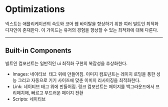 # Optimizations

넥스트는 애플리케이션의 속도와 코어 웹 바이탈을 향상하기 위한 여러 빌트인 최적화 디자인이 존재한다.
이 가이드는 유저의 경험을 향상할 수 있는 최적화에 대해 다룬다.

---

## Built-in Components

빌트인 컴포넌트는 일반적인 ui 최적화 구현의 복잡성을 추상화한다.

- Images: 네이티브 <img> 태그 위에 만들어짐. 이미지 컴포넌트는 레이지 로딩을 통한 성능 그리고 자동으로 기기 사이즈에 맞춘 이미지 리사이징을 최적화한다.
- Link: 네이티브 <a> 태그 위에 만들어짐. 링크 컴포넌트는 페이지를 백그라운드에서 프리페치해, 빠르고 부드러운 페이지 전환
- Scripts: 네이티브 <script> 태그 위에 만들어짐. 스크립트 컴포넌트는 로딩 컨트롤과 써드 파티 스크립트를 실행할 수 있도록 해준다.

---

## Metadata

메타데이터는 검색 엔진이 컨텐츠를 이해할 수 있도록 도와주고, 소셜 미디어에서 컨텐츠가 어떻게 보여지는지 커스텀할 수 있으며 다양한 플랫폼에서 더욱 매력적이고 일관된 사용자 경험을 만들 수 있도록 도와준다.

넥스트의 메타데이터 api는 페이지의 <head> 태그를 수정할 수 있게 해준다.
메타데이터를 두 방법으로 설정할 수 있다.

- 설정 기반의 메타데이터: 정적 메타데이터 객체 또는 동적 generateMetadata 함수를 layout.js 또는 page.js 파일에서 내보내기
- 파일 기반 메타데이터: 정적 또는 동적으로 생성된 특별한 파일을 라우트 세그먼트에 추가

추가적으로, 동적 오픈 그래프 이미지를 jsx와 css를 사용해 imageResponse 컨스트럭터로 생성할 수 있다.

---

## Static Assets

넥스트의 /public 폴더는 이미지, 폰트 또는 다른 파일들과 같은 정적 에셋을 제공하는 데 사용된다. /public 내부의 파일은 cdn 프로바이더를 통해 캐시되어 효율적으로 전달된다.

---

## Analytics and Monitoring

큰 애플리케이션을 위해, 넥스트는 유명한 애널리틱스와 모니터링 툴을 통합해 애플리케이션이 어떻게 동작하는지 이해할 수 있도록 도와준다.

